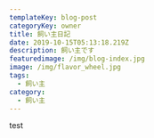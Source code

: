 ```yaml
---
templateKey: blog-post
categoryKey: owner
title: 飼い主日記
date: 2019-10-15T05:13:18.219Z
description: 飼い主です
featuredimage: /img/blog-index.jpg
image: /img/flavor_wheel.jpg
tags:
  - 飼い主
category:
  - 飼い主
---
```

test
